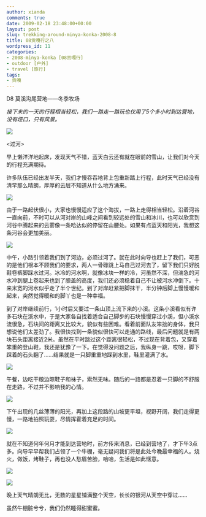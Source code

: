 ```yaml
---
author: xianda
comments: true
date: 2009-02-18 23:48:00+00:00
layout: post
slug: trekking-around-minya-konka-2008-8
title: 08贡嘎行之八
wordpress_id: 11
categories:
- 2008-minya-konka [08贡嘎行]
- outdoor [户外]
- travel [旅行]
tags:
- 贡嘎
---
```


D8 莫溪沟尾营地——冬季牧场

_接下来的一天的行程相当轻松，我们一路走一路玩也仅用了5个多小时到达营地，没有垭口，只有风景。_

![](http://fwve8w.blu.livefilestore.com/y1pXaByEWjpDcjnoU0Vn1r-LlZWgz7ZTDY8AnGpCZUy5LSnEP_RZ6kz2ZY15BWcwnKEB5T_8GrAdRM/DSC_1463-2009.02.18.2331.40.jpg)

<过河>

早上懒洋洋地起床，发现天气不错，蓝天白云还有就在眼前的雪山，让我们对今天的行程充满期待。

许多队伍已经出发半天，我们才慢吞吞地背上包重新踏上行程，此时天气已经没有清早那么晴朗，厚厚的云层不知道从什么地方涌来。

![](http://fwve8w.blu.livefilestore.com/y1pAD3Kw_gldVzsR8y0--U0y3mymtA5tqJs_j9sw_irLkkv2-iDPNTM99E4PIdQd55A4aRms6ISqkoLG3oTZ1VBAg/DSC_1412-2009.02.18.2330.59.jpg)

由于一路起伏很小，大家也慢慢适应了这个海拔，一路上走得相当轻松。沿着河谷一直向前，不时可以从河对岸的山峰之间看到较远处的雪山和冰川，也可以欣赏到河谷中腾起来的云雾像一条哈达似的停留在山腰处。如果有点蓝天和阳光，我想这条河谷会更加美丽。

<!-- more -->

![](http://fwve8w.blu.livefilestore.com/y1pKPcY6si0tDBNkAScZNICKFX1wasgI6ckfJrYV-FqwHEOGrBJIVcrxJPAio7sqKk3Ye2f4-t7NIU/DSC_1442-2009.02.18.2331.21.jpg)

中午，小路引领着我们到了河边，必须过河了。就在此时向导也赶上了我们，可恶的是他们根本不顾我们的要求，两人一骨碌跳上马自己过河去了，留下我们只好脱鞋卷裤脚踩水过河。冰冷的河水啊，就像冰块一样的冷，河虽然不深，但湍急的河水冲到腿上卷起来也到了膝盖的高度，我们还必须稳着自己不让被河水冲倒下。十来米宽的河水似乎走了半个世纪。到了对岸赶紧把脚抹干，半分钟后脚上慢慢暖和起来，突然觉得暖和的脚丫也是一种幸福。

到了对岸继续前行，1小时后又要过一条山顶上流下来的小溪。这条小溪看似有许多石块在溪水中，于是大家各自找着适合自己脚步的石块慢慢穿过小溪，但小溪水流很急，石块间的距离又比较大，貌似有些困难。看着前面队友笨拙的身体，我只想说他们太差劲了。我很快找到一条貌似很快可以走通的路线，最后问题就是有两块石头距离接近2米。虽然在平时跳过这个距离很轻松，不过现在背着包，又穿着笨重的登山鞋，我还是犹豫了一下。在觉得没问题之后，我纵身一跳，哎呀，脚下踩着的石头翻了……结果就是一只脚重重地踩到水里，鞋里灌满了水。

![](http://fwve8w.blu.livefilestore.com/y1pkoB5sA-F-ixwEcqiTbpKP7B38aPNkU-rCvDmKZdloGDIBe4ymPXM_HhLWRNl0vwUH02rowOalFo/DSC_1479.jpg)

午餐，边吃干粮边晾鞋子和袜子，索然无味。随后的一路都是忍着一只脚的不舒服在走路，不过并不影响我的心情。

![](http://fwve8w.blu.livefilestore.com/y1piixpVhVUK1jVcfmJPWxqrwZphrvcnXRTTKeF7cd3a2Djv12jQQAyhyg8XcoTfsmsvA3fZ-JGB9M/DSC_1480.jpg)

下午出现的几丝薄薄的阳光，再加上这段路的山坡更平坦，视野开阔，我们走得更慢，一路地拍照玩耍，尽情挥霍着充足的时间。

![](http://fwve8w.blu.livefilestore.com/y1p5qm7TpFC-o00_heCxyNtFz1DohWeS42KUg9_jNeLLGrUJdVj1K39DRlJXqzIlEKaoj7PT3k4PSw/DSC_1517.jpg)

就在不知道何年何月才能到达营地时，前方传来消息，已经到营地了，才下午3点多。向导早早帮我们占领了一个牛棚，毫无疑问我们将是此处今晚最幸福的人。烧火，做饭，烤鞋子，再也没人愁眉苦脸，哈哈，生活是如此惬意。

![](http://fwve8w.blu.livefilestore.com/y1p0egNNWVABxRX7Iun7qX2VWVe6dN3AncwhqT3e61gq3wk9e-56EoXz1zS1PdnuopdpPuuHKgSVv4/DSC_1578.jpg)

![](http://fwve8w.blu.livefilestore.com/y1pNCdqJGJMSYfGpzkBwqGLMO5jQCdEO_asKCH-arWu3fCZnMFXHHJsoaYWvBCve38aO0LMPh8c2us/DSC_1581-2009.02.18.2333.05.jpg)

晚上天气晴朗无比，无数的星星铺满整个天空，长长的银河从天空中穿过……

虽然牛棚脏兮兮，我们仍然睡得甜蜜蜜。
